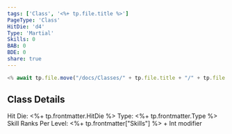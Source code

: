 ```yaml
---
tags: ['Class', '<%+ tp.file.title %>']
PageType: 'Class'
HitDie: 'd4'
Type: 'Martial'
Skills: 0
BAB: 0
BDE: 0
share: true
---
```

```js
<% await tp.file.move("/docs/Classes/" + tp.file.title + "/" + tp.file.title) %>
```
## Class Details
Hit Die:  <%+ tp.frontmatter.HitDie %>
Type: <%+ tp.frontmatter.Type %>
Skill Ranks Per Level: <%+ tp.frontmatter["Skills"] %> + Int modifier

